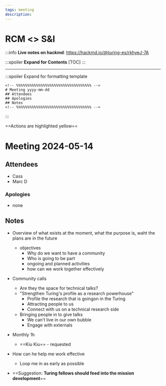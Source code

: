```yaml
---
tags: meeting
description: 
---
```


# RCM <> S&I

:::info
**Live notes on hackmd**: https://hackmd.io/@turing-es/rkhyeJ-7A

:::spoiler **Expand for Contents**
[TOC]
:::

---
:::spoiler Expand for formatting template
```
<!-- %%%%%%%%%%%%%%%%%%%%%%%%%%%%%%%%%% -->
# Meeting yyyy-mm-dd
## Attendees
## Apologies
## Notes
<!-- %%%%%%%%%%%%%%%%%%%%%%%%%%%%%%%%%% -->
```
:::

==Actions are highlighted yellow==

<!-- %%%%%%%%%%%%%%%%%%%%%%%%%%%%%%%%%% -->

# Meeting 2024-05-14

## Attendees
- Cass
- Marc D

### Apologies
- none

## Notes
- Overview of what exists at the moment, what the purpose is, waht the plans are in the future
    - objectives
        - Why do we want to have a community
        - Who is going to be part
        - ongoing and planned activities
        - how can we work together effectively

- Community calls
    - Are they the space for technical talks?
    - "Strengthen Turing's profile as a research powerhouse"
        - Profile the research that is goingon in the Turing
        - Attracting people to us
        - Connect with us on a technical research side
    - Bringing people in to give talks
        - We can't live in our own bubble
        - Engage with externals

- Monthly 1h
    - ==Kiu Kiu== - requested
- How can he help me work effective
    - Loop me in as early as possible

- ==Suggestion: **Turing fellows should feed into the mission development**==


<!-- %%%%%%%%%%%%%%%%%%%%%%%%%%%%%%%%%% -->